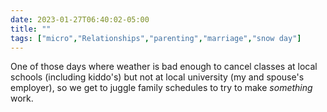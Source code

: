 ---date: 2023-01-27T06:40:02-05:00title: ""tags: ["micro","Relationships","parenting","marriage","snow day"]---One of those days where weather is bad enough to cancel classes at local schools (including kiddo's) but not at local university (my and spouse's employer), so we get to juggle family schedules to try to make *something* work.